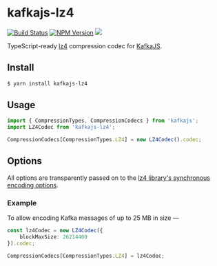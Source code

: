 # kafkajs-lz4

[![Build Status](https://img.shields.io/travis/indix/kafkajs-lz4/master.svg?longCache=true&style=flat-square)](https://travis-ci.org/indix/kafkajs-lz4) [![NPM Version](https://img.shields.io/npm/v/kafkajs-lz4.svg?longCache=true&style=flat-square)](https://www.npmjs.com/package/kafkajs-lz4) ![](https://img.shields.io/badge/typescript-4.1-blue.svg?longCache=true&style=flat-square)

TypeScript-ready [lz4](https://www.npmjs.com/package/lz4) compression codec for [KafkaJS](https://www.npmjs.com/package/kafkajs).

## Install

```bash
$ yarn install kafkajs-lz4
```

## Usage

```typescript
import { CompressionTypes, CompressionCodecs } from 'kafkajs';
import LZ4Codec from 'kafkajs-lz4';

CompressionCodecs[CompressionTypes.LZ4] = new LZ4Codec().codec;
```

## Options

All options are transparently passed on to the [lz4 library's synchronous encoding options](https://www.npmjs.com/package/lz4#synchronous-encoding).

### Example

To allow encoding Kafka messages of up to 25 MB in size —

```typescript
const lz4Codec = new LZ4Codec({
    blockMaxSize: 26214400
}).codec;

CompressionCodecs[CompressionTypes.LZ4] = lz4Codec;
```
